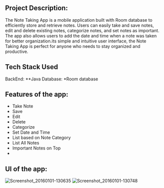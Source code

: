 
## Project Description:
The Note Taking App is a mobile application built with Room database to efficiently store and retrieve notes. Users can easily take and save notes, edit and delete existing notes, categorize notes, and set notes as important. The app also allows users to add the date and time when a note was taken for better organization.its simple and intuitive user interface, the Note Taking App is perfect for anyone who needs to stay organized and productive.
## Tech Stack Used
BackEnd:
    **Java
Database:
    *Room database
## Features of the app:
- Take Note
- Save
- Edit
- Delete
- Categorize
- Set Date and Time
- List based on Note Category
- List All Notes
- Important Notes on Top
- 
## UI of the app:

  ![Screenshot_20160101-130635](https://github.com/Oliul-Hasnat-Rafi/timech/assets/118838257/ba0dc4f5-1c45-41f8-a389-c8785661627a)
![Screenshot_20160101-130748](https://github.com/Oliul-Hasnat-Rafi/timech/assets/118838257/628d0892-1324-4f80-b156-102907bbb3ac)

